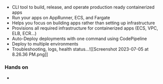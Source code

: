 - CLI tool to build, release, and operate production ready containerized apps
- Run your apps on AppRunner, ECS, and Fargate
- Helps you focus on building apps rather than setting up infrastructure
- Provisions all required infrastructure for containerized apps (ECS, VPC, ELB, ECR...)
- Auto-Deploy deployments with one command using CodePipeline
- Deploy to multiple environments
- Troubleshooting, logs, health status...![[Screenshot 2023-07-05 at 8.26.36 PM.png]]


### Hands on
-  